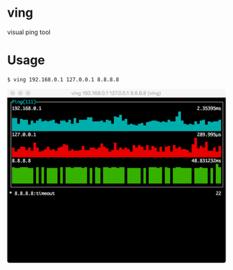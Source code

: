 # ving
visual ping tool

# Usage

```
$ ving 192.168.0.1 127.0.0.1 8.8.8.8
```

![](./assets/screenshot.png)